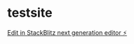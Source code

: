 # testsite

[Edit in StackBlitz next generation editor ⚡️](https://stackblitz.com/~/github.com/lspepinho/testsite)